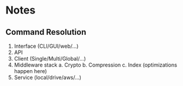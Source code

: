 # Notes


## Command Resolution

1. Interface (CLI/GUI/web/...)
2. API
3. Client (Single/Multi/Global/...)
4. Middleware stack
    a. Crypto
    b. Compression
    c. Index (optimizations happen here)
6. Service (local/drive/aws/...)
